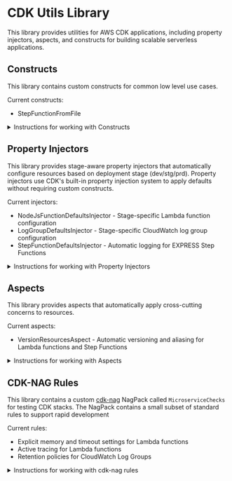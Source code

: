 # CDK Utils Library

This library provides utilities for AWS CDK applications, including property injectors, aspects, and constructs for building scalable serverless applications.

## Constructs

This library contains custom constructs for common low level use cases.

Current constructs:

- StepFunctionFromFile

<details>

<summary>Instructions for working with Constructs</summary>

### StepFunctionFromFile

A Step Function construct that loads its definition from a YAML or JSON file.

```typescript
import { StepFunctionFromFile } from '@libs/cdk-utils/infra';

// Basic usage
new StepFunctionFromFile(this, 'MyStateMachine', {
  filepath: 'src/step-functions/workflow.yml',
});

// With Lambda function substitutions
new StepFunctionFromFile(this, 'WorkflowWithLambdas', {
  filepath: 'src/step-functions/workflow.yml',
  lambdaFunctions: [myLambda1, myLambda2],
  definitionSubstitutions: {
    MyCustomParam: 'CustomValue',
  },
});
```

</details>

## Property Injectors

This library provides stage-aware property injectors that automatically configure resources based on deployment stage (dev/stg/prd). Property injectors use CDK's built-in property injection system to apply defaults without requiring custom constructs.

Current injectors:

- NodeJsFunctionDefaultsInjector - Stage-specific Lambda function configuration
- LogGroupDefaultsInjector - Stage-specific CloudWatch log group configuration  
- StepFunctionDefaultsInjector - Automatic logging for EXPRESS Step Functions

<details>

<summary>Instructions for working with Property Injectors</summary>

### Using Property Injectors

Property injectors are typically added at the application stage level to apply stage-specific defaults to all resources within that stage.

```typescript
import {
  NodeJsFunctionDefaultsInjector,
  LogGroupDefaultsInjector,
  StepFunctionDefaultsInjector,
} from '@libs/cdk-utils';
import { PropertyInjectors, Stage } from 'aws-cdk-lib';

class ApplicationStage extends Stage {
  constructor(scope: Construct, id: string, props?: StageProps) {
    super(scope, id, props);

    // Apply stage-specific defaults
    PropertyInjectors.of(this).add(
      new NodeJsFunctionDefaultsInjector(id).addProps({
        timeout: Duration.seconds(6),
        memorySize: 192,
        runtime: Runtime.NODEJS_22_X,
        tracing: Tracing.ACTIVE,
        architecture: Architecture.ARM_64,
      }),
      new StepFunctionDefaultsInjector(id),
      new LogGroupDefaultsInjector(id)
    );
  }
}
```

### NodeJsFunctionDefaultsInjector

Applies stage-specific defaults to Lambda functions:

- **dev**: Optimized for debugging (source maps disabled, minimal bundling)
- **stg**: Balanced configuration (source maps enabled, optimized bundling)
- **prd**: Optimized for production (minified, tree-shaking enabled)

```typescript
// Stage-specific bundling configuration is applied automatically
new Function(stack, 'MyFunction', {
  runtime: Runtime.NODEJS_22_X,
  handler: 'index.handler',
  code: Code.fromAsset('src/lambda'),
  // Bundling configuration, source maps, etc. applied via injector
});
```

### LogGroupDefaultsInjector

Applies stage-specific retention and removal policies:

- **dev**: 1 week retention, DESTROY removal policy
- **stg**: 6 months retention, DESTROY removal policy  
- **prd**: 2 years retention, RETAIN removal policy

```typescript
// Retention and removal policies applied automatically
new LogGroup(stack, 'MyLogGroup');
```

### StepFunctionDefaultsInjector

Automatically creates log groups and configures logging for EXPRESS Step Functions:

```typescript
// Log group and logging configuration added automatically for EXPRESS type
new StateMachine(stack, 'MyExpressWorkflow', {
  stateMachineType: StateMachineType.EXPRESS,
  definitionBody: DefinitionBody.fromFile('workflow.asl.yaml'),
});
```

### Customizing Injector Defaults

You can override injector defaults using the `addProps` method:

```typescript
new NodeJsFunctionDefaultsInjector('prd').addProps({
  memorySize: 512, // Override default memory
  timeout: Duration.seconds(30), // Override default timeout
});
```

</details>

## Aspects

This library provides aspects that automatically apply cross-cutting concerns to resources.

Current aspects:

- VersionResourcesAspect - Automatic versioning and aliasing for Lambda functions and Step Functions

<details>

<summary>Instructions for working with Aspects</summary>

### VersionResourcesAspect

Automatically creates versions and aliases for Lambda functions and Step Functions. This is essential for blue-green deployments and traffic shifting.

```typescript
import { VersionResourcesAspect } from '@libs/cdk-utils';
import { Aspects } from 'aws-cdk-lib';

// Apply to entire app for automatic versioning
Aspects.of(app).add(new VersionResourcesAspect());

// Or with custom alias name
Aspects.of(app).add(new VersionResourcesAspect({ alias: 'PROD' }));
```

**What it does:**

- **Lambda Functions**: Adds a function alias (default: "LATEST")
- **Step Functions**: Creates a version and alias with 100% traffic routing

**Benefits:**

- Enables blue-green deployments
- Supports traffic shifting between versions
- Provides stable ARNs for external integrations
- Required for some AWS services that need versioned resources

</details>

## CDK-NAG Rules

This library contains a custom [cdk-nag](https://github.com/cdklabs/cdk-nag) NagPack called `MicroserviceChecks` for testing CDK stacks. The NagPack contains a small subset of standard rules to support rapid development

Current rules:

- Explicit memory and timeout settings for Lambda functions
- Active tracing for Lambda functions
- Retention policies for CloudWatch Log Groups

<details>

<summary>Instructions for working with cdk-nag rules</summary>

### Using MicroserviceChecks in Tests

The `MicroserviceChecks` NagPack validates your CDK stacks against microservice best practices. It's designed to be used in your CDK test files to ensure compliance before deployment.

#### Basic Usage

```typescript
import { App, Stack } from 'aws-cdk-lib';
import { Aspects } from 'aws-cdk-lib';
import { Annotations, Match } from 'aws-cdk-lib/assertions';
import { MicroserviceChecks } from '@libs/cdk-utils/infra';

describe('MyStack', () => {
  it('complies with microservice checks', () => {
    const app = new App();
    const stack = new Stack(app, 'TestStack');

    // ... create your stack resources ...

    // Apply the MicroserviceChecks
    Aspects.of(stack).add(new MicroserviceChecks());

    // Check for any errors
    const errors = Annotations.fromStack(stack).findError(
      '*',
      Match.stringLikeRegexp('Microservices.*')
    );

    expect(errors).toHaveLength(0);
  });
});
```

#### Handling Violations

When a rule is violated, you'll see an error like:

```
Microservices-L1: Lambda function 'MyFunction' must have memory size explicitly configured
```

Violations can be fixed on individual resources like below, but it is recommended to set defaults throughout the entire application using AWS Context or custom constructs

```typescript
// ❌ Bad - Uses default memory
new Function(this, 'MyFunction', {
  runtime: Runtime.NODEJS_22_X,
  handler: 'index.handler',
  code: Code.fromInline('...'),
});

// ✅ Good - Explicit configuration
new Function(this, 'MyFunction', {
  runtime: Runtime.NODEJS_22_X,
  handler: 'index.handler',
  code: Code.fromInline('...'),
  memorySize: 256,
  timeout: Duration.seconds(30),
  tracing: Tracing.ACTIVE,
});
```

#### Suppressing Rules

If you need to suppress a specific rule for a valid reason:

```typescript
import { NagSuppressions } from 'cdk-nag';

// Suppress for a specific resource
NagSuppressions.addResourceSuppressions(myFunction, [
  {
    id: 'Microservices-L1',
    reason: 'This function requires default memory for testing purposes',
  },
]);

// Suppress by path
NagSuppressions.addResourceSuppressionsByPath(stack, '/MyStack/MyFunction', [
  {
    id: 'Microservices-L1',
    reason: 'Documented exception for this resource',
  },
]);
```

#### Integration with CI/CD

```typescript
// In your CDK test file
describe('Infrastructure Compliance', () => {
  let app: App;
  let stack: Stack;

  beforeEach(() => {
    app = new App();
    stack = new MyApplicationStack(app, 'TestStack');
    Aspects.of(stack).add(new MicroserviceChecks());
  });

  test('No microservice check violations', () => {
    // This will fail the test if any violations are found
    const errors = Annotations.fromStack(stack).findError(
      '*',
      Match.stringLikeRegexp('Microservices.*')
    );

    if (errors.length > 0) {
      console.error('Microservice check violations:', errors);
    }

    expect(errors).toHaveLength(0);
  });
});
```

#### Custom Rule Configuration

While the current implementation uses standard rules, you can extend the MicroserviceChecks class:

```typescript
import { MicroserviceChecks } from '@libs/cdk-utils/infra';

class CustomMicroserviceChecks extends MicroserviceChecks {
  constructor() {
    super();
    // Add custom rules or modify existing ones
  }
}
```

</details>

